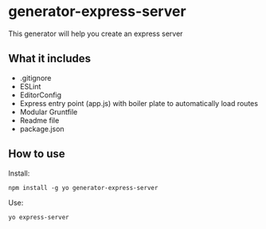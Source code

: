 # generator-express-server

This generator will help you create an express server

## What it includes

- .gitignore
- ESLint
- EditorConfig
- Express entry point (app.js) with boiler plate to automatically load routes
- Modular Gruntfile
- Readme file
- package.json

## How to use

Install:

```
npm install -g yo generator-express-server
```

Use:

```
yo express-server
```
